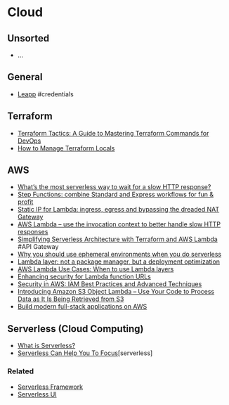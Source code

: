 # Cloud

## Unsorted

- ...

## General

- [Leapp](https://www.leapp.cloud/) #credentials

## Terraform

- [Terraform Tactics: A Guide to Mastering Terraform Commands for DevOps](https://dev.to/haythammostafa/terraform-tactics-a-guide-to-mastering-terraform-commands-for-devops-49ma)
- [How to Manage Terraform Locals](https://dev.to/env0/how-to-manage-terraform-locals-4onb)

## AWS

- [What’s the most serverless way to wait for a slow HTTP response?](https://theburningmonk.com/2023/08/whats-the-most-serverless-way-to-wait-for-a-slow-http-response)
- [Step Functions: combine Standard and Express workflows for fun & profit](https://theburningmonk.com/2023/09/combine-standard-and-express-workflows-for-fun-profit)
- [Static IP for Lambda: ingress, egress and bypassing the dreaded NAT Gateway](https://theburningmonk.com/2023/09/static-ip-for-lambda-ingress-egress-and-bypassing-the-dreaded-nat-gateway)
- [AWS Lambda – use the invocation context to better handle slow HTTP responses](https://theburningmonk.com/2018/01/aws-lambda-use-the-invocation-context-to-better-handle-slow-http-responses)
- [Simplifying Serverless Architecture with Terraform and AWS Lambda](https://dev.to/etorralbab/simplifying-serverless-architecture-with-terraform-and-aws-lambda-2o7n) #API Gateway
- [Why you should use ephemeral environments when you do serverless](https://theburningmonk.com/2019/09/why-you-should-use-temporary-stacks-when-you-do-serverless)
- [Lambda layer: not a package manager, but a deployment optimization](https://theburningmonk.com/2021/05/lambda-layer-not-a-package-manager-but-a-deployment-optimization/)
- [AWS Lambda Use Cases: When to use Lambda layers](https://lumigo.io/blog/lambda-layers-when-to-use-it/)
- [Enhancing security for Lambda function URLs](https://dev.to/aws-builders/enhancing-security-for-lambda-function-urls-55dc)
- [Security in AWS: IAM Best Practices and Advanced Techniques](https://dev.to/aws-builders/security-in-aws-iam-best-practices-and-advanced-techniques-25ac)
- [Introducing Amazon S3 Object Lambda – Use Your Code to Process Data as It Is Being Retrieved from S3](https://aws.amazon.com/blogs/aws/introducing-amazon-s3-object-lambda-use-your-code-to-process-data-as-it-is-being-retrieved-from-s3/)
- [Build modern full-stack applications on AWS](https://sst.dev/)

## Serverless (Cloud Computing)

- [What is Serverless?](https://medium.com/javascript-in-plain-english/what-is-serverless-550dd9340042)
- [Serverless Can Help You To Focus](https://hackernoon.com/serverless-can-do-that-7nw32mk)[serverless]

### Related

- [Serverless Framework](https://www.serverless.com/)
- [Serverless UI](https://github.com/JakePartusch/serverlessui)

